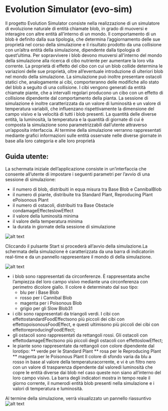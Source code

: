 # Evolution Simulator (evo-sim)

Il progetto Evolution Simulator consiste nella realizzazione di un simulatore di evoluzione naturale di entità chiamate blob, in grado di muoversi e interagire
con altre entità all’interno di un mondo. Il comportamento di un blob è definito dalla sua tipologia, che determina l’aggiornamento delle sue proprietà nel corso della simulazione e il risultato prodotto da una collisione con un’altra entità della simulazione, dipendente dalla tipologia di quest’ultima. Per sopravvivere i blob devono muoversi all’interno del mondo della simulazione alla ricerca di cibo nutriente per aumentare la loro vita corrente. La proprietà di effetto del cibo con cui un blob collide determina le variazioni delle sue proprietà, oltre all’eventuale introduzione di ulteriori blob nel mondo della simulazione. La simulazione può inoltre presentare ostacoli statici che, analogamente ai cibi, comporteranno delle modifiche allo stato del blob a seguito di una collisione. I cibi vengono generati da entità chiamate piante, che a intervalli regolari producono un cibo con un effetto di collisione dipendente dal comportamento della pianta. La sessione di simulazione è inoltre caratterizzata da un valore di luminosità e un valore di temperatura variabili, che influenzano rispettivamente la dimensione del campo visivo e la velocità di tutti i blob presenti. La quantità delle diverse entità, la luminosità, la temperatura e la quantità di giornate di cui è composta la simulazione sono parametrizzabili dall’utente attraverso un’apposita interfaccia. Al termine della simulazione verranno rappresentati mediante grafici informazioni sulle entità osservate nelle diverse giornate in base alla loro categoria e alle loro proprietà

## Guida utente:
La  schermata  iniziale  dell’applicazione  consiste  in  un’interfaccia  che  consente  all’utente  di  impostare  i  seguenti  parametri  per  l’avvio  di  una  sessione  di simulazione:

* il  numero  di  blob,  distribuiti  in  equa  misura  tra  Base  Blob  e  CannibalBlob
* il numero di piante, distribuite tra Standard Plant, Reproducing Plant ePoisonous Plant
* il numero di ostacoli, distribuiti tra Base Obstacle condamageEffecteslowEffect
* il valore della luminosità minima
* il valore della temperatura minima
* la durata in giornate della sessione di simulazione

![alt text](https://github.com/alessandro-oliva4/evo-sim/blob/develop/doc/report/img/InputInterface.png)

Cliccando il pulsante Start si procederà all’avvio della simulazione.La schermata della simulazione è caratterizzata da una barra di indicatoriin real-time e da un pannello rappresentare il mondo di della simulazione.

![alt text](https://github.com/alessandro-oliva4/evo-sim/blob/develop/doc/report/img/SimulationInterface.png)

* i blob sono rappresentati da circonferenze. È rappresentata anche l’ampiezza del loro campo visivo mediante una circonferenza con perimetro dicolore giallo.  Il colore è determinato dal suo tipo:
  * blu per i Base Blob 
  * rosso per i Cannibal Blob 
  * magenta per i Poisonous Blob 
  * grigio per gli Slow Blob31
* i cibi sono rappresentati da triangoli verdi. I cibi con effettostandardFoodEffectsono più piccoli dei cibi con effettopoisonousFoodEffect, e questi ultimisono più piccoli dei cibi con effettoreproducingFoodEffect;
* gli ostacoli sono rappresentati da rettangoli rossi.  Gli ostacoli con effettodamageEffectsono più piccoli degli ostacoli con effettoslowEffect;
* le piante sono rappresentate da rettangoli con colore dipendente dal lorotipo:
  ** verde per le Standard Plant
  ** rosa per le Reproducing Plant
  ** magenta per le Poisonous Plant
Il colore di sfondo varia da blu a rosso in base al valore della temperaturacorrente, e vi è un filtro nero con un valore di trasparenza dipendente dal valoredi  luminosità  che  copre  le  entità  diverse  dai  blob  nel  caso  queste  non  siano all’interno del loro campo visivo. La barra degli indicatori mostra in tempo reale il giorno corrente, il numerodi entità blob presenti nella simulazione e i valori di temperatura e luminosità.

Al termine della simulazione, verrà visualizzato un pannello riassuntivo
![alt text](https://github.com/alessandro-oliva4/evo-sim/blob/develop/doc/report/img/ResultsInterface.png)
